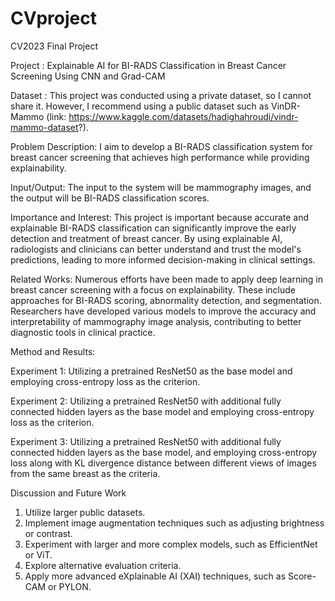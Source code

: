 # CVproject
CV2023 Final Project

Project : 
Explainable AI for BI-RADS Classification in Breast Cancer Screening Using CNN and Grad-CAM

Dataset : 
This project was conducted using a private dataset, so I cannot share it. However, I recommend using a public dataset such as VinDR-Mammo (link: https://www.kaggle.com/datasets/hadighahroudi/vindr-mammo-dataset?).

Problem Description:
I aim to develop a BI-RADS classification system for breast cancer screening that achieves high performance while providing explainability.

Input/Output:
The input to the system will be mammography images, and the output will be BI-RADS classification scores.

Importance and Interest:
This project is important because accurate and explainable BI-RADS classification can significantly improve the early detection and treatment of breast cancer. By using explainable AI, radiologists and clinicians can better understand and trust the model's predictions, leading to more informed decision-making in clinical settings.

Related Works:
Numerous efforts have been made to apply deep learning in breast cancer screening with a focus on explainability. These include approaches for BI-RADS scoring, abnormality detection, and segmentation. Researchers have developed various models to improve the accuracy and interpretability of mammography image analysis, contributing to better diagnostic tools in clinical practice.


Method and Results:

Experiment 1: Utilizing a pretrained ResNet50 as the base model and employing cross-entropy loss as the criterion.

Experiment 2: Utilizing a pretrained ResNet50 with additional fully connected hidden layers as the base model and employing cross-entropy loss as the criterion.

Experiment 3: Utilizing a pretrained ResNet50 with additional fully connected hidden layers as the base model, and employing cross-entropy loss along with KL divergence distance between different views of images from the same breast as the criteria.


Discussion and Future Work

1. Utilize larger public datasets.
2. Implement image augmentation techniques such as adjusting brightness or contrast.
3. Experiment with larger and more complex models, such as EfficientNet or ViT.
4. Explore alternative evaluation criteria.
5. Apply more advanced eXplainable AI (XAI) techniques, such as Score-CAM or PYLON.
